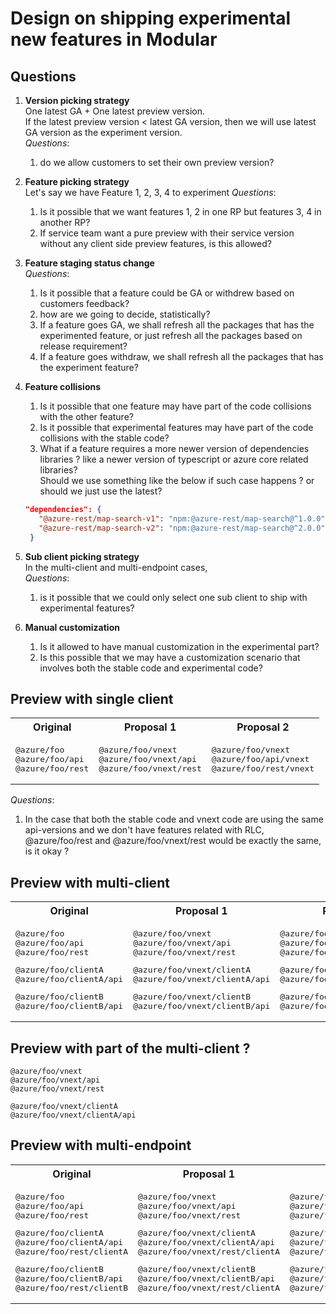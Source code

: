 # Design on shipping experimental new features in Modular

## Questions

1. **Version picking strategy**  
  One latest GA + One latest preview version.  
  If the latest preview version < latest GA version, then we will use latest GA version as the experiment version.  
  _Questions_:
    1. do we allow customers to set their own preview version?

1. **Feature picking strategy**  
  Let's say we have Feature 1, 2, 3, 4 to experiment
  _Questions_:
    1. Is it possible that we want features 1, 2 in one RP but features 3, 4 in another RP?
    1. If service team want a pure preview with their service version without any client side preview features, is this allowed?  

1. **Feature staging status change**  
  _Questions_:
   1. Is it possible that a feature could be GA or withdrew based on customers feedback?
   1. how are we going to decide, statistically?
   1. If a feature goes GA, we shall refresh all the packages that has the experimented feature, or just refresh all the packages based on release requirement?
   1. If a feature goes withdraw, we shall refresh all the packages that has the experiment feature?

1. **Feature collisions**
   1. Is it possible that one feature may have part of the code collisions with the other feature?
   1. Is it possible that experimental features may have part of the code collisions with the stable code?
   1. What if a feature requires a more newer version of dependencies libraries ? like a newer version of typescript or azure core related libraries?  
     Should we use something like the below if such case happens ? or should we just use the latest?

   ```json
   "dependencies": {
      "@azure-rest/map-search-v1": "npm:@azure-rest/map-search@^1.0.0",
      "@azure-rest/map-search-v2": "npm:@azure-rest/map-search@^2.0.0"
    } 
   ```

1. **Sub client picking strategy**  
In the multi-client and multi-endpoint cases,  
_Questions_:
   1. is it possible that we could only select one sub client to ship with experimental features?

1. **Manual customization**  
    1. Is it allowed to have manual customization in the experimental part?
    1. Is this possible that we may have a customization scenario that involves both the stable code and experimental code?

## Preview with single client

<!-- markdownlint-disable MD033 -->
<table>
  <tr>
    <th>Original</th>
    <th>Proposal 1</th>
    <th>Proposal 2</th>
  </tr>
  <tr>
    <td>
      <pre lang="typescript">
@azure/foo
@azure/foo/api
@azure/foo/rest
</pre>
</td>
<td>
<pre lang="typescript">
@azure/foo/vnext
@azure/foo/vnext/api
@azure/foo/vnext/rest
</pre>
</td>
<td>
<pre lang="typescript">
@azure/foo/vnext
@azure/foo/api/vnext
@azure/foo/rest/vnext
</pre>
</td>
  </tr>
</table>
<!-- markdownlint-enable MD033 -->

_Questions_:  

1. In the case that both the stable code and vnext code are using the same api-versions and we don't have features related with RLC, @azure/foo/rest and @azure/foo/vnext/rest would be exactly the same, is it okay ?

## Preview with multi-client

<!-- markdownlint-disable MD033 -->
<table>
  <tr>
    <th>Original</th>
    <th>Proposal 1</th>
    <th>Proposal 2</th>
    <th>Proposal 3</th>
  </tr>
  <tr>
    <td>
      <pre lang="typescript">
@azure/foo
@azure/foo/api
@azure/foo/rest
</pre>
<pre lang="typescript">
@azure/foo/clientA
@azure/foo/clientA/api
</pre>
<pre lang="typescript">
@azure/foo/clientB
@azure/foo/clientB/api
</pre>
</td>
<td>
<pre lang="typescript">
@azure/foo/vnext
@azure/foo/vnext/api
@azure/foo/vnext/rest
</pre>
<pre lang="typescript">
@azure/foo/vnext/clientA
@azure/foo/vnext/clientA/api
</pre>
<pre lang="typescript">
@azure/foo/vnext/clientB
@azure/foo/vnext/clientB/api
</pre>
</td>
<td>
<pre lang="typescript">
@azure/foo/vnext
@azure/foo/vnext/api
@azure/foo/vnext/rest
</pre>
<pre lang="typescript">
@azure/foo/clientA/vnext
@azure/foo/clientA/vnext/api
</pre>
<pre lang="typescript">
@azure/foo/clientB/vnext
@azure/foo/clientB/vnext/api
</pre>
</td>
<td>
<pre lang="typescript">
@azure/foo/vnext
@azure/foo/api/vnext
@azure/foo/rest/vnext
</pre>
<pre lang="typescript">
@azure/foo/clientA/vnext
@azure/foo/clientA/api/vnext
</pre>
<pre lang="typescript">
@azure/foo/clientB/vnext
@azure/foo/clientB/api/vnext
</pre>
</td>
  </tr>
</table>
<!-- markdownlint-enable MD033 -->

## Preview with part of the multi-client ?

```text
@azure/foo/vnext
@azure/foo/vnext/api
@azure/foo/vnext/rest

@azure/foo/vnext/clientA
@azure/foo/vnext/clientA/api
```

## Preview with multi-endpoint

<!-- markdownlint-disable MD033 -->
<table>
  <tr>
    <th>Original</th>
    <th>Proposal 1</th>
    <th>Proposal 2</th>
    <th>Proposal 3</th>
  </tr>
  <tr>
    <td>
      <pre lang="typescript">
@azure/foo
@azure/foo/api
@azure/foo/rest
</pre>
<pre lang="typescript">
@azure/foo/clientA
@azure/foo/clientA/api
@azure/foo/rest/clientA
</pre>
<pre lang="typescript">
@azure/foo/clientB
@azure/foo/clientB/api
@azure/foo/rest/clientB
</pre>
</td>
<td>
<pre lang="typescript">
@azure/foo/vnext
@azure/foo/vnext/api
@azure/foo/vnext/rest
</pre>
<pre lang="typescript">
@azure/foo/vnext/clientA
@azure/foo/vnext/clientA/api
@azure/foo/vnext/rest/clientA
</pre>
<pre lang="typescript">
@azure/foo/vnext/clientB
@azure/foo/vnext/clientB/api
@azure/foo/vnext/rest/clientA
</pre>
<td>
<pre lang="typescript">
@azure/foo/vnext
@azure/foo/vnext/api
@azure/foo/vnext/rest
</pre>
<pre lang="typescript">
@azure/foo/clientA/vnext
@azure/foo/clientA/vnext/api
@azure/foo/clientA/vnext/rest
</pre>
<pre lang="typescript">
@azure/foo/clientB/vnext
@azure/foo/clientB/vnext/api
@azure/foo/clientB/vnext/rest
</pre>
</td>
<td>
<pre lang="typescript">
@azure/foo/vnext
@azure/foo/api/vnext
@azure/foo/rest/vnext
</pre>
<pre lang="typescript">
@azure/foo/clientA/vnext
@azure/foo/clientA/api/vnext
@azure/foo/rest/clientA/vnext
</pre>
<pre lang="typescript">
@azure/foo/clientB/vnext
@azure/foo/clientB/api/vnext
@azure/foo/rest/clientB/vnext
</pre>
</td>
  </tr>
</table>
<!-- markdownlint-enable MD033 -->
